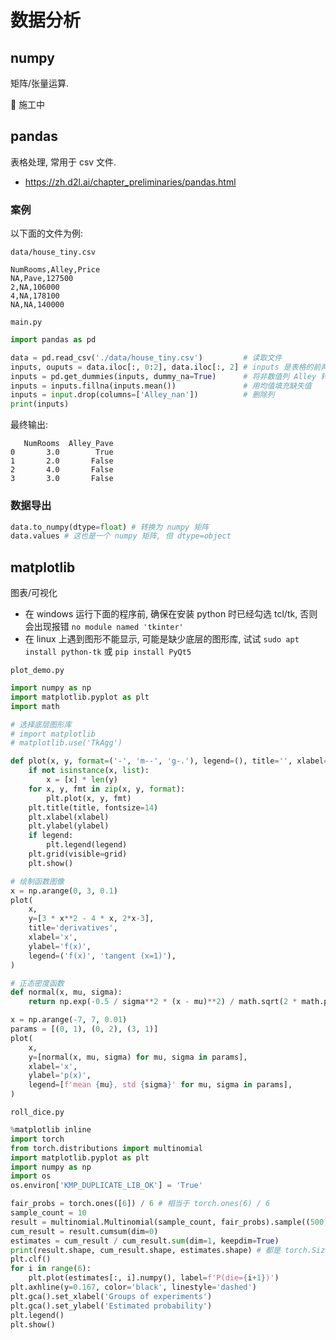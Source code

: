 # 数据分析

## numpy

矩阵/张量运算.

🚧 施工中

## pandas

表格处理, 常用于 csv 文件.

- https://zh.d2l.ai/chapter_preliminaries/pandas.html

### 案例

以下面的文件为例:

`data/house_tiny.csv`
```csv
NumRooms,Alley,Price
NA,Pave,127500
2,NA,106000
4,NA,178100
NA,NA,140000
```

`main.py`
```py
import pandas as pd

data = pd.read_csv('./data/house_tiny.csv')         # 读取文件
inputs, ouputs = data.iloc[:, 0:2], data.iloc[:, 2] # inputs 是表格的前两列, outputs 是最后一列
inputs = pd.get_dummies(inputs, dummy_na=True)      # 将非数值列 Alley 转化为两个 0-1 列
inputs = inputs.fillna(inputs.mean())               # 用均值填充缺失值
inputs = input.drop(columns=['Alley_nan'])          # 删除列
print(inputs)
```

最终输出:
```text
   NumRooms  Alley_Pave
0       3.0        True
1       2.0       False
2       4.0       False
3       3.0       False
```

### 数据导出

```py
data.to_numpy(dtype=float) # 转换为 numpy 矩阵
data.values # 这也是一个 numpy 矩阵, 但 dtype=object
```

## matplotlib

图表/可视化

- 在 windows 运行下面的程序前, 确保在安装 python 时已经勾选 tcl/tk, 否则会出现报错
  `no module named 'tkinter'`
- 在 linux 上遇到图形不能显示, 可能是缺少底层的图形库, 试试 `sudo apt install python-tk`
  或 `pip install PyQt5`

`plot_demo.py`
```py
import numpy as np
import matplotlib.pyplot as plt
import math

# 选择底层图形库
# import matplotlib
# matplotlib.use('TkAgg')

def plot(x, y, format=('-', 'm--', 'g-.'), legend=(), title='', xlabel='x', ylabel='y', grid=True):
    if not isinstance(x, list):
        x = [x] * len(y)
    for x, y, fmt in zip(x, y, format):
        plt.plot(x, y, fmt)
    plt.title(title, fontsize=14)
    plt.xlabel(xlabel)
    plt.ylabel(ylabel)
    if legend:
        plt.legend(legend)
    plt.grid(visible=grid)
    plt.show()

# 绘制函数图像
x = np.arange(0, 3, 0.1)
plot(
    x,
    y=[3 * x**2 - 4 * x, 2*x-3],
    title='derivatives',
    xlabel='x',
    ylabel='f(x)',
    legend=('f(x)', 'tangent (x=1)'),
)

# 正态密度函数
def normal(x, mu, sigma):
    return np.exp(-0.5 / sigma**2 * (x - mu)**2) / math.sqrt(2 * math.pi * sigma**2)

x = np.arange(-7, 7, 0.01)
params = [(0, 1), (0, 2), (3, 1)]
plot(
    x,
    y=[normal(x, mu, sigma) for mu, sigma in params],
    xlabel='x',
    ylabel='p(x)',
    legend=[f'mean {mu}, std {sigma}' for mu, sigma in params],
)
```

`roll_dice.py`
```py
%matplotlib inline
import torch
from torch.distributions import multinomial
import matplotlib.pyplot as plt
import numpy as np
import os
os.environ['KMP_DUPLICATE_LIB_OK'] = 'True'

fair_probs = torch.ones([6]) / 6 # 相当于 torch.ones(6) / 6
sample_count = 10
result = multinomial.Multinomial(sample_count, fair_probs).sample((500,)) # 使用多项分布模拟掷骰子
cum_result = result.cumsum(dim=0)
estimates = cum_result / cum_result.sum(dim=1, keepdim=True)
print(result.shape, cum_result.shape, estimates.shape) # 都是 torch.Size([500, 6])
plt.clf()
for i in range(6):
    plt.plot(estimates[:, i].numpy(), label=f'P(die={i+1})')
plt.axhline(y=0.167, color='black', linestyle='dashed')
plt.gca().set_xlabel('Groups of experiments')
plt.gca().set_ylabel('Estimated probability')
plt.legend()
plt.show()
```
